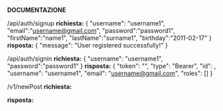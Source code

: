 **DOCUMENTAZIONE**

/api/auth/signup
**richiesta:**
{
"username": "username1",
"email":"username@gmail.com",
"password":"password1",
"firstName":"name1",
"lastName":"surname1",
"birthday":"2011-02-17"
}
**risposta:**
{
"message": "User registered successfully!"
}

/api/auth/signin
**richiesta:**
{
"username": "username1",
"password":"password1"
}
**risposta:**
{
"token": "<token>",
"type": "Bearer",
"id": <id>,
"username": "username1",
"email": "username@gmail.com",
"roles": []
}

/v1/newPost
**richiesta:**

**risposta:**
